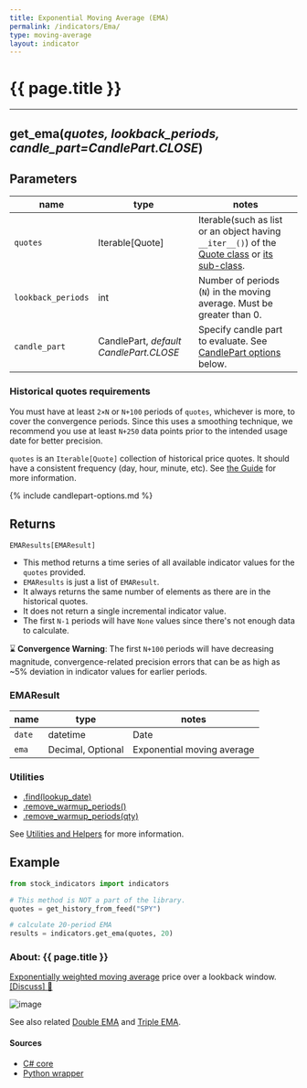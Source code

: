 ```yaml
---
title: Exponential Moving Average (EMA)
permalink: /indicators/Ema/
type: moving-average
layout: indicator
---
```


# {{ page.title }}
<hr>

## **get_ema**(*quotes, lookback_periods, candle_part=CandlePart.CLOSE*)

## Parameters

| name | type | notes
| -- |-- |--
| `quotes` | Iterable[Quote] | Iterable(such as list or an object having `__iter__()`) of the [Quote class]({{site.baseurl}}/guide/#historical-quotes) or [its sub-class]({{site.baseurl}}/guide/#using-custom-quote-classes).
| `lookback_periods` | int | Number of periods (`N`) in the moving average.  Must be greater than 0.
| `candle_part` | CandlePart, *default CandlePart.CLOSE* | Specify candle part to evaluate.  See [CandlePart options](#candlepart-options) below.

### Historical quotes requirements

You must have at least `2×N` or `N+100` periods of `quotes`, whichever is more, to cover the convergence periods.  Since this uses a smoothing technique, we recommend you use at least `N+250` data points prior to the intended usage date for better precision.

`quotes` is an `Iterable[Quote]` collection of historical price quotes.  It should have a consistent frequency (day, hour, minute, etc).  See [the Guide]({{site.baseurl}}/guide/#historical-quotes) for more information.

{% include candlepart-options.md %}

## Returns

```python
EMAResults[EMAResult]
```

- This method returns a time series of all available indicator values for the `quotes` provided.
- `EMAResults` is just a list of `EMAResult`.
- It always returns the same number of elements as there are in the historical quotes.
- It does not return a single incremental indicator value.
- The first `N-1` periods will have `None` values since there's not enough data to calculate.

:hourglass: **Convergence Warning**: The first `N+100` periods will have decreasing magnitude, convergence-related precision errors that can be as high as ~5% deviation in indicator values for earlier periods.

### EMAResult

| name | type | notes
| -- |-- |--
| `date` | datetime | Date
| `ema` | Decimal, Optional | Exponential moving average

### Utilities

- [.find(lookup_date)]({{site.baseurl}}/utilities#find-indicator-result-by-date)
- [.remove_warmup_periods()]({{site.baseurl}}/utilities#remove-warmup-periods)
- [.remove_warmup_periods(qty)]({{site.baseurl}}/utilities#remove-warmup-periods)

See [Utilities and Helpers]({{site.baseurl}}/utilities#utilities-for-indicator-results) for more information.

## Example

```python
from stock_indicators import indicators

# This method is NOT a part of the library.
quotes = get_history_from_feed("SPY")

# calculate 20-period EMA
results = indicators.get_ema(quotes, 20)
```

### About: {{ page.title }}

[Exponentially weighted moving average](https://en.wikipedia.org/wiki/Moving_average#Exponential_moving_average) price over a lookback window.
[[Discuss] :speech_balloon:]({{site.github.base_repository_url}}/discussions/256 "Community discussion about this indicator")

![image]({{site.charturl}}/Ema.png)

See also related [Double EMA](../Dema#content) and [Triple EMA](../Tema#content).

#### Sources

- [C# core]({{site.base_sourceurl}}/e-k/Ema/Ema.cs)
- [Python wrapper]({{site.sourceurl}}/ema.py)
